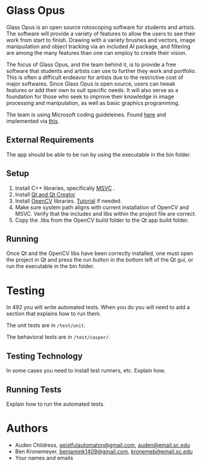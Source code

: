 # Glass Opus

Glass Opus is an open source rotoscoping software for students and artists. The software will provide a variety of features to allow the users to see their work from start to finish. Drawing with a variety brushes and vectors, image manipuilation and object tracking via an included AI package, and filtering are among the many features than one can employ to create their vision.

The focus of Glass Opus, and the team behind it, is to provide a free software that students and artists can use to further they work and portfolio. This is often a difficult endeavor for artists due to the restrictive cost of major softwares. Since Glass Opus is open source, users can tweak features or add their own to suit specific needs. It will also serve as a foundation for those who seek to improve their knowledge in image processing and manipulation, as well as basic graphics programming.

The team is using Microsoft coding guideleines. Found [here](https://www.cise.ufl.edu/~mschneid/Research/C++%20Programming%20Style%20Guidelines.htm) and implemented via [this](https://docs.microsoft.com/en-us/cpp/code-quality/using-the-cpp-core-guidelines-checkers?view=vs-2019https://docs.microsoft.com/en-us/cpp/code-quality/using-the-cpp-core-guidelines-checkers?view=vs-2019).

## External Requirements

The app should be able to be run by using the executable in the bin folder.

## Setup

1. Install C++ libraries, specifically <!--either--> [MSVC](https://visualstudio.microsoft.com/vs/features/cplusplus/) <!--or [MinGW](http://www.mingw.org/)-->.
2. Install [Qt and Qt Creator](https://www.qt.io/download-open-source?hsCtaTracking=9f6a2170-a938-42df-a8e2-a9f0b1d6cdce%7C6cb0de4f-9bb5-4778-ab02-bfb62735f3e5)
3. Install [OpenCV](https://opencv.org/) libraries. [Tutorial](https://wiki.qt.io/How_to_setup_Qt_and_openCV_on_Windows) if needed.
4. Make sure system path aligns with current installation of OpenCV and MSVC. Verify that the includes and libs within the project file are correct.
5. Copy the .libs from the OpenCV build folder to the Qt app build folder.

## Running

Once Qt and the OpenCV libs have been correctly installed, one must open the project in Qt and press the run button in the bottom left of the Qt gui, or run the executable in the bin folder. 

# Testing

In 492 you will write automated tests. When you do you will need to add a 
section that explains how to run them.

The unit tests are in `/test/unit`.

The behavioral tests are in `/test/casper/`.

## Testing Technology

In some cases you need to install test runners, etc. Explain how.

## Running Tests

Explain how to run the automated tests.

# Authors

- Auden Childress, geistfulautomaton@gmail.com, auden@email.sc.edu
- Ben Kronemeyer, benjamink1409@gmail.com, kronemeb@email.sc.edu  
- Your names and emails
